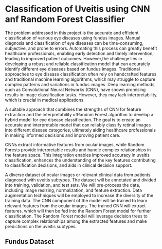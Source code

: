 # Classification of Uveitis using CNN anf Random Forest Classifier

The problem addressed in this project is the accurate and efficient
classification of various eye diseases using fundus images. Manual
diagnosis and classification of eye diseases can be time-consuming,
subjective, and prone to errors. Automating this process can greatly benefit
healthcare professionals, enabling early detection and timely intervention,
leading to improved patient outcomes. However,the challenge lies in
developing a robust and reliable classification model that can accurately
identify different eye diseases based on fundus images.
Traditional approaches to eye disease classification often rely on
handcrafted features and traditional machine learning algorithms, which
may struggle to capture complex patterns and variations in fundus images.
Deep learning methods, such as Convolutional Neural Networks (CNN),
have shown promising results in image classification tasks. However, they
may lack interpretability, which is crucial in medical applications.

A suitable approach that combines the strengths of CNN for feature extraction and the
interpretability ofRandom Forest algorithm to develop a hybrid model for
eye disease classification. The goal is to create an accurate and
interpretable model that can reliably classify retinal images into different
disease categories, ultimately aiding healthcare professionals in making
informed decisions and improving patient care.

CNNs extract informative features from ocular images, while Random Forests provide
interpretable results and handle complex relationships in the feature space.
This integration enables improved accuracy in uveitis classification,
enhances the understanding of the key features contributing to
classification decisions, and aids in clinical decision support.

 A diverse dataset of ocular images or relevant clinical data from patients diagnosed with uveitis
subtypes. The dataset will be annotated and divided into training,
validation, and test sets. We will pre-process the data, including image
resizing, normalization, and feature extraction. Data augmentation
techniques will be employed to increase the diversity of the training data.
The CNN component of the model will be trained to learn relevant features
from the ocular images. The trained CNN will extract features, which will
then be fed into the Random Forest model for further classification. The
Random Forest model will leverage decision trees to capture complex
relationships among the extracted features and make predictions on the
uveitis subtypes.
## Fundus Dataset


